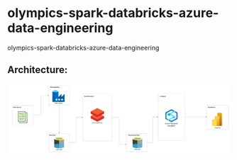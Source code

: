 # olympics-spark-databricks-azure-data-engineering
olympics-spark-databricks-azure-data-engineering

## Architecture:
![Architecture](Architecture.png)
